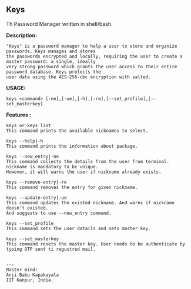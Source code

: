 ##                  Keys  


Th Password Manager written in shell/bash.
    
    
 **Description:**
            
    "Keys" is a password manager to help a user to store and organize passwords. Keys manages and stores
    the passwords encrypted and locally, requiring the user to create a master password: a single, ideally
    very strong password which grants the user access to their entire password database. Keys protects the 
    user data using the AES-256-cbc encryption with salted.

**USAGE:**

    keys <command> [-ne],[-ue],[-h],[-re],[--set_profile],[--set_masterkey]

**Features :**

    keys or keys list
    This command prints the available nicknames to select.

    keys --help|-h
    This command prints the information about package.

    keys --new_entry|-ne
    This command collects the details from the user from terminal. nickname is mandatory to be unique.
    However, it will warns the user if nickname already exists.

    keys --remove-entry|-re
    This command removes the entry for given nickname.

    keys --update-entry|-ue
    This command updates the existed nickname. And warns if nickname doesn't existed.
    And suggests to use --new_entry command.

    keys --set_profile
    This command sets the user datails and sets master key.

    keys --set_masterkey
    This command resets the master key. User needs to be authenticate by typing OTP sent ti regustred mail.


    ---
    Master mind:
    Anji Babu Kapakayala
    IIT Kanpur, India.

   
